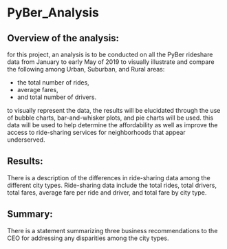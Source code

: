 # PyBer_Analysis

## Overview of the analysis:
 for this project, an analysis is to be conducted on all the PyBer rideshare data from January to early May of 2019 to visually illustrate and compare the following among Urban, Suburban, and Rural areas: 

- the total number of rides, 
- average fares, 
- and total number of drivers.

to visually represent the data, the results will be elucidated through the use of bubble charts, bar-and-whisker plots, and pie charts will be used. this data will be used to help determine the affordability as well as improve the access to ride-sharing services for neighborhoods that appear underserved.

## Results:
There is a description of the differences in ride-sharing data among the different city types. Ride-sharing data include the total rides, total drivers, total fares, average fare per ride and driver, and total fare by city type.

## Summary:
There is a statement summarizing three business recommendations to the CEO for addressing any disparities among the city types.
